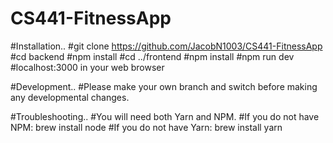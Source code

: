 # CS441-FitnessApp


#Installation..
#git clone https://github.com/JacobN1003/CS441-FitnessApp <folder name>
#cd backend 
#npm install
#cd ../frontend
#npm install
#npm run dev
#localhost:3000 in your web browser

#Development..
#Please make your own branch and switch before making any developmental changes.

#Troubleshooting..
#You will need both Yarn and NPM.
#If you do not have NPM: brew install node
#If you do not have Yarn: brew install yarn

